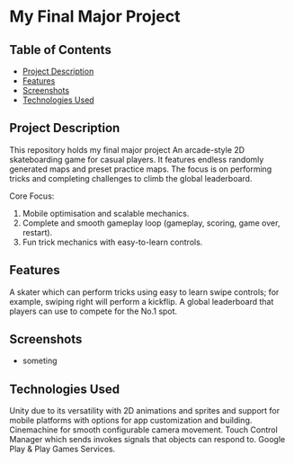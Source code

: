 # My Final Major Project


## Table of Contents
- [Project Description](#project-description)
- [Features](#features)
- [Screenshots](#screenshots)
- [Technologies Used](#technologies-used)

## Project Description
This repository holds my final major project
An arcade-style 2D skateboarding game for casual players. It features endless randomly generated maps and preset practice maps. The focus is on performing tricks and completing challenges to climb the global leaderboard.

Core Focus:
1.	Mobile optimisation and scalable mechanics.
2.	Complete and smooth gameplay loop (gameplay, scoring, game over, restart).
3.	Fun trick mechanics with easy-to-learn controls.

## Features
A skater which can perform tricks using easy to learn swipe controls; for example, swiping right will perform a kickflip.
A global leaderboard that players can use to compete for the No.1 spot.

## Screenshots
- someting

## Technologies Used
Unity due to its versatility with 2D animations and sprites and support for mobile platforms with options for app customization and building.
Cinemachine for smooth configurable camera movement.
Touch Control Manager which sends invokes signals that objects can respond to.
Google Play & Play Games Services.
